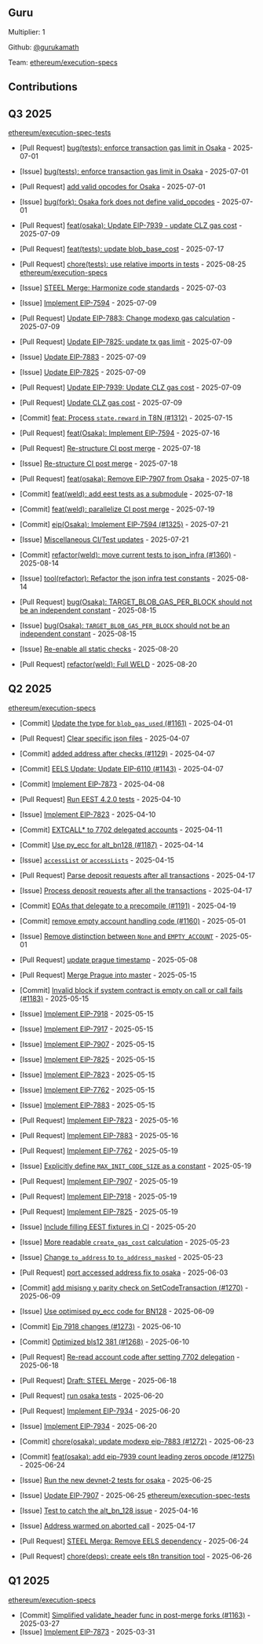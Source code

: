 
## Guru
Multiplier: 1

Github: [@gurukamath](https://github.com/gurukamath)

Team: [ethereum/execution-specs](https://github.com/ethereum/execution-specs)

## Contributions

## Q3 2025


[ethereum/execution-spec-tests](https://github.com/ethereum/execution-spec-tests)
* [Pull Request] [bug(tests): enforce transaction gas limit in Osaka](https://github.com/ethereum/execution-spec-tests/pull/1830) - 2025-07-01
* [Issue] [bug(tests): enforce transaction gas limit in Osaka](https://github.com/ethereum/execution-spec-tests/issues/1828) - 2025-07-01
* [Pull Request] [add valid opcodes for Osaka](https://github.com/ethereum/execution-spec-tests/pull/1827) - 2025-07-01
* [Issue] [bug(fork): Osaka fork does not define valid_opcodes](https://github.com/ethereum/execution-spec-tests/issues/1826) - 2025-07-01

* [Pull Request] [feat(osaka): Update EIP-7939 - update CLZ gas cost](https://github.com/ethereum/execution-spec-tests/pull/1879) - 2025-07-09
* [Pull Request] [feat(tests): update blob_base_cost](https://github.com/ethereum/execution-spec-tests/pull/1915) - 2025-07-17
* [Pull Request] [chore(tests): use relative imports in tests](https://github.com/ethereum/execution-spec-tests/pull/2075) - 2025-08-25
[ethereum/execution-specs](https://github.com/ethereum/execution-specs)
* [Issue] [STEEL Merge: Harmonize code standards](https://github.com/ethereum/execution-specs/issues/1301) - 2025-07-03
* [Issue] [Implement EIP-7594](https://github.com/ethereum/execution-specs/issues/1319) - 2025-07-09
* [Pull Request] [Update EIP-7883: Change modexp gas calculation](https://github.com/ethereum/execution-specs/pull/1318) - 2025-07-09
* [Pull Request] [Update EIP-7825: update tx gas limit](https://github.com/ethereum/execution-specs/pull/1317) - 2025-07-09
* [Issue] [Update EIP-7883](https://github.com/ethereum/execution-specs/issues/1316) - 2025-07-09
* [Issue] [Update EIP-7825](https://github.com/ethereum/execution-specs/issues/1315) - 2025-07-09
* [Pull Request] [Update EIP-7939: Update CLZ gas cost](https://github.com/ethereum/execution-specs/pull/1314) - 2025-07-09
* [Pull Request] [Update CLZ gas cost](https://github.com/ethereum/execution-specs/pull/1313) - 2025-07-09
* [Commit] [feat: Process `state.reward` in T8N (#1312)](https://github.com/ethereum/execution-specs/commit/e13d33ab21ef1fdd2f073c96a3346e23eb7727f6) - 2025-07-15
* [Pull Request] [feat(Osaka): Implement EIP-7594](https://github.com/ethereum/execution-specs/pull/1325) - 2025-07-16
* [Pull Request] [Re-structure CI post merge](https://github.com/ethereum/execution-specs/pull/1336) - 2025-07-18
* [Issue] [Re-structure CI post merge](https://github.com/ethereum/execution-specs/issues/1335) - 2025-07-18
* [Pull Request] [feat(osaka): Remove EIP-7907 from Osaka](https://github.com/ethereum/execution-specs/pull/1333) - 2025-07-18
* [Commit] [feat(weld): add eest tests as a submodule](https://github.com/ethereum/execution-specs/commit/951e054061f3a646b1a3f3505cb15b1ea2005212) - 2025-07-18
* [Commit] [feat(weld): parallelize CI post merge](https://github.com/ethereum/execution-specs/commit/9de289dd285e6c971811e078b0ea6876b3ed9216) - 2025-07-19
* [Commit] [eip(Osaka): Implement EIP-7594 (#1325)](https://github.com/ethereum/execution-specs/commit/0ebf96a0b8a69efcc694d9b1ff54e0c621edd8b6) - 2025-07-21
* [Issue] [Miscellaneous CI/Test updates](https://github.com/ethereum/execution-specs/issues/1339) - 2025-07-21
* [Commit] [refactor(weld): move current tests to json_infra  (#1360)](https://github.com/ethereum/execution-specs/commit/a7b8712dabd7b005963c8cf22fa756e6d83f2f22) - 2025-08-14
* [Issue] [tool(refactor): Refactor the json infra test constants](https://github.com/ethereum/execution-specs/issues/1367) - 2025-08-14
* [Pull Request] [bug(Osaka): TARGET_BLOB_GAS_PER_BLOCK should not be an independent constant](https://github.com/ethereum/execution-specs/pull/1370) - 2025-08-15
* [Issue] [bug(Osaka): `TARGET_BLOB_GAS_PER_BLOCK` should not be an independent constant](https://github.com/ethereum/execution-specs/issues/1369) - 2025-08-15
* [Issue] [Re-enable all static checks](https://github.com/ethereum/execution-specs/issues/1378) - 2025-08-20
* [Pull Request] [refactor(weld): Full WELD](https://github.com/ethereum/execution-specs/pull/1377) - 2025-08-20
## Q2 2025


[ethereum/execution-specs](https://github.com/ethereum/execution-specs)
* [Commit] [Update the type for `blob_gas_used` (#1161)](https://github.com/ethereum/execution-specs/commit/75635cdfb18ef2d1294ecdf1bfd452be2a687571) - 2025-04-01
* [Pull Request] [Clear specific json files](https://github.com/ethereum/execution-specs/pull/1185) - 2025-04-07
* [Commit] [added address after checks (#1129)](https://github.com/ethereum/execution-specs/commit/42382b564a9b0549ddc65d1c1ff2f85064bf126d) - 2025-04-07
* [Commit] [EELS Update: Update EIP-6110 (#1143)](https://github.com/ethereum/execution-specs/commit/417cc259b07f48fbe518f87c856778effabf89f1) - 2025-04-07
* [Commit] [Implement EIP-7873](https://github.com/ethereum/execution-specs/commit/aa8f57cddaf85b88ae2568f8477b474ad7ded2f0) - 2025-04-08
* [Pull Request] [Run EEST 4.2.0 tests](https://github.com/ethereum/execution-specs/pull/1189) - 2025-04-10
* [Issue] [Implement EIP-7823](https://github.com/ethereum/execution-specs/issues/1188) - 2025-04-10
* [Commit] [EXTCALL* to 7702 delegated accounts](https://github.com/ethereum/execution-specs/commit/ca4bafde5eba44aff975b6a594eb7f7310eac120) - 2025-04-11
* [Commit] [Use py_ecc for alt_bn128 (#1187)](https://github.com/ethereum/execution-specs/commit/d9a7ee24db359aacecd636349b4f3ac95a4a6e71) - 2025-04-14
* [Issue] [`accessList` or `accessLists`](https://github.com/ethereum/execution-specs/issues/1194) - 2025-04-15

* [Pull Request] [Parse deposit requests after all transactions](https://github.com/ethereum/execution-specs/pull/1197) - 2025-04-17
* [Issue] [Process deposit requests after all the transactions](https://github.com/ethereum/execution-specs/issues/1196) - 2025-04-17
* [Commit] [EOAs that delegate to a precompile (#1191)](https://github.com/ethereum/execution-specs/commit/4cf63ecec35af59ddf7a604778a91831f846cb6e) - 2025-04-19
* [Commit] [remove empty account handling code (#1160)](https://github.com/ethereum/execution-specs/commit/5de14b56bbf88956772ec043625680540d19d26a) - 2025-05-01
* [Issue] [Remove distinction between `None` and `EMPTY_ACCOUNT`](https://github.com/ethereum/execution-specs/issues/1208) - 2025-05-01
* [Pull Request] [update prague timestamp](https://github.com/ethereum/execution-specs/pull/1212) - 2025-05-08
* [Pull Request] [Merge Prague into master](https://github.com/ethereum/execution-specs/pull/1223) - 2025-05-15
* [Commit] [Invalid block if system contract is empty on call or call fails (#1183)](https://github.com/ethereum/execution-specs/commit/3a0eb8941746504fe762606abee656dc7e643780) - 2025-05-15
* [Issue] [Implement EIP-7918](https://github.com/ethereum/execution-specs/issues/1222) - 2025-05-15
* [Issue] [Implement EIP-7917](https://github.com/ethereum/execution-specs/issues/1221) - 2025-05-15
* [Issue] [Implement EIP-7907](https://github.com/ethereum/execution-specs/issues/1220) - 2025-05-15
* [Issue] [Implement EIP-7825](https://github.com/ethereum/execution-specs/issues/1219) - 2025-05-15
* [Issue] [Implement EIP-7823](https://github.com/ethereum/execution-specs/issues/1218) - 2025-05-15
* [Issue] [Implement EIP-7762](https://github.com/ethereum/execution-specs/issues/1217) - 2025-05-15
* [Issue] [Implement EIP-7883](https://github.com/ethereum/execution-specs/issues/1216) - 2025-05-15
* [Pull Request] [Implement EIP-7823](https://github.com/ethereum/execution-specs/pull/1227) - 2025-05-16
* [Pull Request] [Implement EIP-7883](https://github.com/ethereum/execution-specs/pull/1226) - 2025-05-16
* [Pull Request] [Implement EIP-7762](https://github.com/ethereum/execution-specs/pull/1234) - 2025-05-19
* [Issue] [Explicitly define `MAX_INIT_CODE_SIZE` as a constant](https://github.com/ethereum/execution-specs/issues/1232) - 2025-05-19
* [Pull Request] [Implement EIP-7907](https://github.com/ethereum/execution-specs/pull/1231) - 2025-05-19
* [Pull Request] [Implement EIP-7918](https://github.com/ethereum/execution-specs/pull/1230) - 2025-05-19
* [Pull Request] [Implement EIP-7825](https://github.com/ethereum/execution-specs/pull/1229) - 2025-05-19
* [Issue] [Include filling EEST fixtures in CI](https://github.com/ethereum/execution-specs/issues/1236) - 2025-05-20
* [Issue] [More readable `create_gas_cost` calculation](https://github.com/ethereum/execution-specs/issues/1246) - 2025-05-23
* [Issue] [Change `to_address` to `to_address_masked`](https://github.com/ethereum/execution-specs/issues/1245) - 2025-05-23
* [Pull Request] [port accessed address fix to osaka](https://github.com/ethereum/execution-specs/pull/1261) - 2025-06-03
* [Commit] [add misisng y parity check on SetCodeTransaction (#1270)](https://github.com/ethereum/execution-specs/commit/3aabf4b9a1a8b74dec235b7d68283ae7c894dfc3) - 2025-06-09
* [Issue] [Use optimised py_ecc code for BN128](https://github.com/ethereum/execution-specs/issues/1271) - 2025-06-09
* [Commit] [Eip 7918 changes (#1273)](https://github.com/ethereum/execution-specs/commit/b6d35cc4768654e38d7b6c635bf819eff93ba6f7) - 2025-06-10
* [Commit] [Optimized bls12 381 (#1268)](https://github.com/ethereum/execution-specs/commit/81ec8eee0c8657bcc45fc0f979a8bbdaf868ddb1) - 2025-06-10
* [Pull Request] [Re-read account code after setting 7702 delegation](https://github.com/ethereum/execution-specs/pull/1281) - 2025-06-18
* [Pull Request] [Draft: STEEL Merge](https://github.com/ethereum/execution-specs/pull/1280) - 2025-06-18
* [Pull Request] [run osaka tests](https://github.com/ethereum/execution-specs/pull/1290) - 2025-06-20
* [Pull Request] [Implement EIP-7934](https://github.com/ethereum/execution-specs/pull/1289) - 2025-06-20
* [Issue] [Implement EIP-7934](https://github.com/ethereum/execution-specs/issues/1288) - 2025-06-20
* [Commit] [chore(osaka): update modexp eip-7883 (#1272)](https://github.com/ethereum/execution-specs/commit/c6d334e306aba75d6ba072902b27de8f50876fa5) - 2025-06-23
* [Commit] [feat(osaka): add eip-7939 count leading zeros opcode (#1275)](https://github.com/ethereum/execution-specs/commit/eee585e85bc3ebc86c23928feb7b90dbc865496d) - 2025-06-24
* [Issue] [Run the new devnet-2 tests for osaka](https://github.com/ethereum/execution-specs/issues/1295) - 2025-06-25
* [Issue] [Update EIP-7907](https://github.com/ethereum/execution-specs/issues/1294) - 2025-06-25
[ethereum/execution-spec-tests](https://github.com/ethereum/execution-spec-tests)
* [Issue] [Test to catch the alt_bn_128 issue](https://github.com/ethereum/execution-spec-tests/issues/1461) - 2025-04-16
* [Issue] [Address warmed on aborted call](https://github.com/ethereum/execution-spec-tests/issues/1474) - 2025-04-17
* [Pull Request] [STEEL Merga: Remove EELS dependency](https://github.com/ethereum/execution-spec-tests/pull/1787) - 2025-06-24
* [Pull Request] [chore(deps): create eels t8n transition tool](https://github.com/ethereum/execution-spec-tests/pull/1807) - 2025-06-26
## Q1 2025

[ethereum/execution-specs](https://github.com/ethereum/execution-specs)
* [Commit] [Simplified validate_header func in post-merge forks (#1163)](https://github.com/ethereum/execution-specs/commit/7e3a623a4c32aa12c23cace164e3f00177cf627a) - 2025-03-27
* [Issue] [Implement EIP-7873](https://github.com/ethereum/execution-specs/issues/1173) - 2025-03-31

